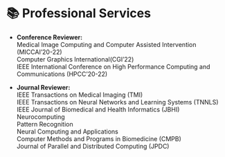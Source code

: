# 📚 Professional Services

- **Conference Reviewer:**\
Medical Image Computing and Computer Assisted Intervention (MICCAI’20-22)\
Computer Graphics International(CGI’22)\
IEEE International Conference on High Performance Computing and Communications (HPCC’20-22)

-  **Journal Reviewer:**\
IEEE Transactions on Medical Imaging (TMI)\
IEEE Transactions on Neural Networks and Learning Systems (TNNLS)\
IEEE Journal of Biomedical and Health Informatics (JBHI)\
Neurocomputing\
Pattern Recognition\
Neural Computing and Applications\
Computer Methods and Programs in Biomedicine (CMPB)\
Journal of Parallel and Distributed Computing (JPDC)
